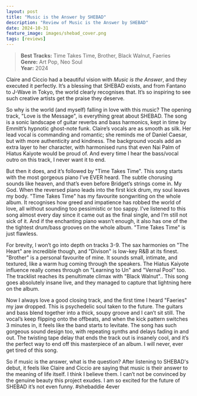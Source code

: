 ```yaml
---
layout: post
title: "Music is the Answer by SHEBAD"
description: "Review of Music is the Answer by SHEBAD"
date: 2024-10-31
feature_image: images/shebad_cover.png
tags: [reviews]
---
```


>**Best Tracks:** Time Takes Time, Brother, Black Walnut, Faeries<br>
>**Genre:** Art Pop, Neo Soul<br>
>**Year:** 2024

Claire and Ciccio had a beautiful vision with *Music is the Answer*, and they executed it perfectly.  It’s a blessing that SHEBAD exists, and from Fantano to J-Wave in Tokyo, the world clearly recognises that.  It’s so inspiring to see such creative artists get the praise they deserve.  

So why is the world (and myself) falling in love with this music?  The opening track, "Love is the Message", is everything great about SHEBAD.  The song is a sonic landscape of guitar reverbs and bass harmonics, kept in time by Emmitt’s hypnotic ghost-note funk. Claire’s vocals are as smooth as silk.  Her lead vocal is commanding and romantic; she reminds me of Daniel Caesar, but with more authenticity and kindness.  The background vocals add an extra layer to her character, with harmonised runs that even Nai Palm of Hiatus Kaiyote would be proud of.  And every time I hear the bass/vocal outro on this track, I never want it to end.  

<!--more-->

But then it does, and it’s followed by "Time Takes Time".  This song starts with the most gorgeous piano I’ve EVER heard.  The subtle chorusing sounds like heaven, and that’s even before Bridget’s strings come in.  My God.  When the reversed piano leads into the first kick drum, my soul leaves my body.  "Time Takes Time" has my favourite songwriting on the whole album.  It recognises how greed and impatience has robbed the world of love, all without sounding too pessimistic or too sappy.  I’ve listened to this song almost every day since it came out as the final single, and I’m still not sick of it.  And if the enchanting piano wasn’t enough, it also has one of the the tightest drum/bass grooves on the whole album.  "Time Takes Time" is just flawless.  

For brevity, I won’t go into depth on tracks 3-9.  The sax harmonies on "The Heart" are incredible though, and "Divison" is low-key R&B at its finest.  "Brother" is a personal favourite of mine. It sounds small, intimate, and textured, like a warm hug coming through the speakers.  The Hiatus Kaiyote influence really comes through on "Learning to Un" and "Vernal Pool" too.   The tracklist reaches its penultimate climax with "Black Walnut".. This song goes absolutely insane live, and they managed to capture that lightning here on the album.  

Now I always love a good closing track, and the first time I heard "Faeries" my jaw dropped.  This is psychedelic soul taken to the future.  The guitars and bass blend together into a thick, soupy groove and I can’t sit still.  The vocal’s keep flipping onto the offbeats, and when the kick pattern switches 3 minutes in, it feels like the band starts to levitate.  The song has such gorgeous sound design too, with repeating synths and delays fading in and out.  The twisting tape delay that ends the track out is insanely cool, and it’s the perfect way to end off this masterpiece of an album.  I will never, ever get tired of this song.  

So if music is the answer, what is the question?  After listening to SHEBAD's debut, it feels like Claire and Ciccio are saying that music is their answer to the meaning of life itself.  I think I believe them.  I can’t not be convinced by the genuine beauty this project exudes.  I am so excited for the future of SHEBAD it’s not even funny. #shebaddie 4ever